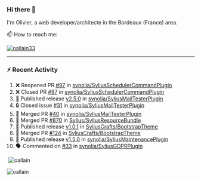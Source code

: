 ### Hi there 👋

I'm Olivier, a web developer/architecte in the Bordeaux (France) area.

📫 How to reach me:

<p> <a href="https://twitter.com/oallain33" target="blank"><img src="https://img.shields.io/twitter/follow/oallain33?logo=twitter&style=for-the-badge" alt="oallain33" /></a> </p>

---

### :zap: Recent Activity

<!--START_SECTION:activity-->
1. ❌ Reopened PR [#97](https://github.com/synolia/SyliusSchedulerCommandPlugin/pull/97) in [synolia/SyliusSchedulerCommandPlugin](https://github.com/synolia/SyliusSchedulerCommandPlugin)
2. ❌ Closed PR [#97](https://github.com/synolia/SyliusSchedulerCommandPlugin/pull/97) in [synolia/SyliusSchedulerCommandPlugin](https://github.com/synolia/SyliusSchedulerCommandPlugin)
3. 🚀 Published release [v2.5.0](https://github.com/synolia/SyliusMailTesterPlugin/releases/tag/v2.5.0) in [synolia/SyliusMailTesterPlugin](https://github.com/synolia/SyliusMailTesterPlugin)
4. 🔒 Closed issue [#31](https://github.com/synolia/SyliusMailTesterPlugin/issues/31) in [synolia/SyliusMailTesterPlugin](https://github.com/synolia/SyliusMailTesterPlugin)
5. 🎉 Merged PR [#40](https://github.com/synolia/SyliusMailTesterPlugin/pull/40) in [synolia/SyliusMailTesterPlugin](https://github.com/synolia/SyliusMailTesterPlugin)
6. 🎉 Merged PR [#870](https://github.com/Sylius/SyliusResourceBundle/pull/870) in [Sylius/SyliusResourceBundle](https://github.com/Sylius/SyliusResourceBundle)
7. 🚀 Published release [v1.0.1](https://github.com/SyliusCrafts/BootstrapTheme/releases/tag/v1.0.1) in [SyliusCrafts/BootstrapTheme](https://github.com/SyliusCrafts/BootstrapTheme)
8. 🎉 Merged PR [#124](https://github.com/SyliusCrafts/BootstrapTheme/pull/124) in [SyliusCrafts/BootstrapTheme](https://github.com/SyliusCrafts/BootstrapTheme)
9. 🚀 Published release [v1.5.0](https://github.com/synolia/SyliusMaintenancePlugin/releases/tag/v1.5.0) in [synolia/SyliusMaintenancePlugin](https://github.com/synolia/SyliusMaintenancePlugin)
10. 🗣 Commented on [#33](https://github.com/synolia/SyliusGDPRPlugin/issues/33#issuecomment-2039148470) in [synolia/SyliusGDPRPlugin](https://github.com/synolia/SyliusGDPRPlugin)
<!--END_SECTION:activity-->

<p>&nbsp;<img align="center" src="https://github-readme-stats.vercel.app/api?username=oallain&show_icons=true&locale=en" alt="oallain" /></p>

<p><img align="center" src="https://github-readme-streak-stats.herokuapp.com/?user=oallain&" alt="oallain" /></p>

